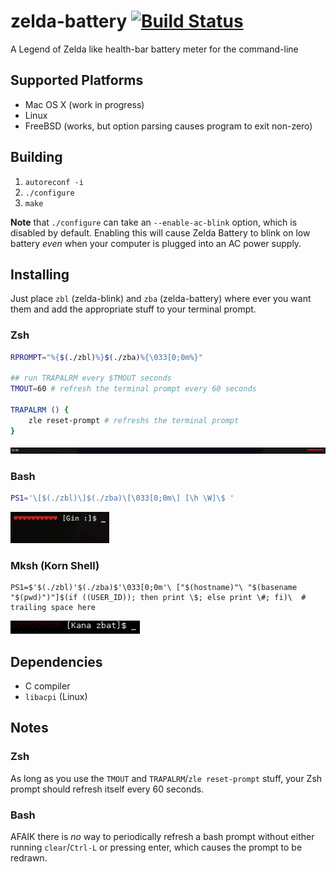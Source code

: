 zelda-battery [![Build Status](https://travis-ci.org/amagura/zelda-battery.svg?branch=master)](https://travis-ci.org/amagura/zelda-battery)
=============

A Legend of Zelda like health-bar battery meter for the command-line

## Supported Platforms

* Mac OS X (work in progress)
* Linux
* FreeBSD (works, but option parsing causes program to exit non-zero)


## Building
1. `autoreconf -i`
2. `./configure`
3. `make`

__Note__ that `./configure` can take an `--enable-ac-blink` option, which is disabled by default.  Enabling this will cause Zelda Battery to blink on low battery _even_ when your computer is plugged into an AC power supply.

## Installing
Just place `zbl` (zelda-blink) and `zba` (zelda-battery) where ever you want them and add the appropriate stuff to your terminal prompt.

### Zsh
```bash
RPROMPT="%{$(./zbl)%}$(./zba)%{\033[0;0m%}"

## run TRAPALRM every $TMOUT seconds
TMOUT=60 # refresh the terminal prompt every 60 seconds

TRAPALRM () {
    zle reset-prompt # refreshs the terminal prompt
}
```
![example showing zelda-battery in a Zsh prompt](/example/zsh.jpg)


### Bash
```bash
PS1='\[$(./zbl)\]$(./zba)\[\033[0;0m\] [\h \W]\$ '
```
![example showing zelda-battery in a Bash prompt](/example/bash.jpg)

### Mksh (Korn Shell)
```ksh
PS1=$'$(./zbl)'$(./zba)$'\033[0;0m'\ ["$(hostname)"\ "$(basename "$(pwd)")"]$(if ((USER_ID)); then print \$; else print \#; fi)\  # trailing space here
```
![example showing zelda-battery in a Mksh prompt](/example/mksh.jpg)

## Dependencies
* C compiler
* `libacpi` (Linux)

## Notes

### Zsh
As long as you use the `TMOUT` and `TRAPALRM`/`zle reset-prompt` stuff, your Zsh prompt should refresh itself every 60 seconds.

### Bash
AFAIK there is _no_ way to periodically refresh a bash prompt without either running `clear`/`Ctrl-L` or pressing enter, which causes the prompt to be redrawn.
